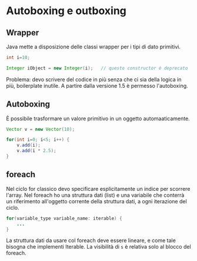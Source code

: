 # Autoboxing e outboxing

## Wrapper

Java mette a disposizione delle classi wrapper per i tipi di dato primitivi.

```java
int i=10;

Integer iObject = new Integer(i);   // questo constructor è deprecato
```

Problema: devo scrivere del codice in più senza che ci sia della logica in più, boilerplate inutile.
A partire dalla versione 1.5 è permesso l'autoboxing.

## Autoboxing

È possibile trasformare un valore primitivo in un oggetto automaaticamente.

```java
Vector v = new Vector(10);

for(int i=0; i<5; i++) {
    v.add(i);
    v.add(i * 2.5);
}
```

## foreach

Nel ciclo for classico devo specificare esplicitamente un indice per scorrere l'array. Nel foreach ho
una struttura dati (list) e una variabile che conterrà un riferimento all'oggetto corrente della
struttura dati, a ogni iterazione del ciclo.

```java
for(variable_type variable_name: iterable) {
    ...
}
```

La struttura dati da usare col foreach deve essere lineare, e come tale bisogna che implementi Iterable.
La visibilità di `s` è relativa solo al blocco del foreach.
